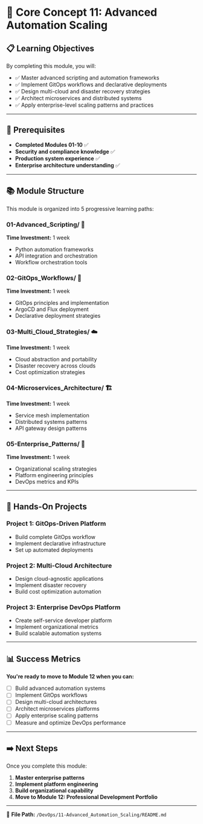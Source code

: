 # 🔄 Core Concept 11: Advanced Automation Scaling

## 📋 Learning Objectives

By completing this module, you will:
- ✅ Master advanced scripting and automation frameworks
- ✅ Implement GitOps workflows and declarative deployments
- ✅ Design multi-cloud and disaster recovery strategies
- ✅ Architect microservices and distributed systems
- ✅ Apply enterprise-level scaling patterns and practices

---

## 🎯 Prerequisites

- **Completed Modules 01-10** ✅
- **Security and compliance knowledge** ✅
- **Production system experience** ✅
- **Enterprise architecture understanding** ✅

---

## 📚 Module Structure

This module is organized into 5 progressive learning paths:

### **01-Advanced_Scripting/** 🐍
**Time Investment:** 1 week
- Python automation frameworks
- API integration and orchestration
- Workflow orchestration tools

### **02-GitOps_Workflows/** 🔄
**Time Investment:** 1 week
- GitOps principles and implementation
- ArgoCD and Flux deployment
- Declarative deployment strategies

### **03-Multi_Cloud_Strategies/** ☁️
**Time Investment:** 1 week
- Cloud abstraction and portability
- Disaster recovery across clouds
- Cost optimization strategies

### **04-Microservices_Architecture/** 🏗️
**Time Investment:** 1 week
- Service mesh implementation
- Distributed systems patterns
- API gateway design patterns

### **05-Enterprise_Patterns/** 🏢
**Time Investment:** 1 week
- Organizational scaling strategies
- Platform engineering principles
- DevOps metrics and KPIs

---

## 🎯 Hands-On Projects

### **Project 1: GitOps-Driven Platform**
- Build complete GitOps workflow
- Implement declarative infrastructure
- Set up automated deployments

### **Project 2: Multi-Cloud Architecture**
- Design cloud-agnostic applications
- Implement disaster recovery
- Build cost optimization automation

### **Project 3: Enterprise DevOps Platform**
- Create self-service developer platform
- Implement organizational metrics
- Build scalable automation systems

---

## 📊 Success Metrics

**You're ready to move to Module 12 when you can:**
- [ ] Build advanced automation systems
- [ ] Implement GitOps workflows
- [ ] Design multi-cloud architectures
- [ ] Architect microservices platforms
- [ ] Apply enterprise scaling patterns
- [ ] Measure and optimize DevOps performance

---

## ➡️ Next Steps

Once you complete this module:
1. **Master enterprise patterns**
2. **Implement platform engineering**
3. **Build organizational capability**
4. **Move to Module 12: Professional Development Portfolio**

---

📄 **File Path:** `/DevOps/11-Advanced_Automation_Scaling/README.md` 